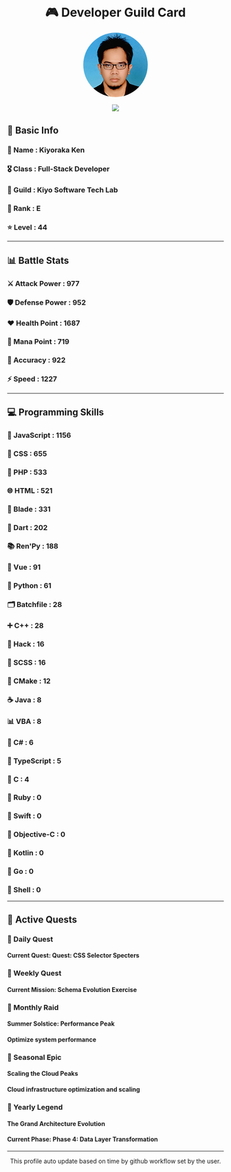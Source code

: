 <div align="center">

# 🎮 Developer Guild Card

<!-- Replace with your profile image -->
<img src="./assets/profile.png" width="150" height="150" style="border-radius: 50%"/>

![](https://komarev.com/ghpvc/?username=Kiyoraka&style=flat)
</div>

##  📌 Basic Info
### 👤 Name : Kiyoraka Ken
### 🎖️ Class : Full-Stack Developer
### 🎪 Guild : Kiyo Software Tech Lab 
### 🔰 Rank : E 
### ⭐ Level : 44

---
## 📊 Battle Stats

### ⚔️ Attack Power  : 977 
### 🛡️ Defense Power : 952 
### ❤️ Health Point  : 1687 
### 🔮 Mana Point    : 719 
### 🎯 Accuracy      : 922 
### ⚡ Speed         : 1227

---
## 💻 Programming Skills

### 📜 JavaScript : 1156
### 🎨 CSS : 655
### 🐘 PHP : 533
### 🌐 HTML : 521
### 🧷 Blade : 331
### 🎯 Dart : 202
### 📚 Ren'Py : 188
### 💚 Vue : 91
### 🐍 Python : 61
### 🗂️ Batchfile : 28
### ➕ C++ : 28
### 🧬 Hack : 16
### 🎨 SCSS : 16
### 🧱 CMake : 12
### ☕ Java : 8
### 📊 VBA : 8
### 🎯 C# : 6
### 🔷 TypeScript : 5
### 🎯 C : 4
### 💎 Ruby : 0
### 📱 Swift : 0
### 🍎 Objective-C : 0
### 🔰 Kotlin : 0
### 🐹 Go : 0
### 🐚 Shell : 0

---
## 📜 Active Quests

### 🌅 Daily Quest

#### Current Quest: Quest: CSS Selector Specters

### 📅 Weekly Quest
#### Current Mission: Schema Evolution Exercise

### 🌙 Monthly Raid
#### Summer Solstice: Performance Peak
#### Optimize system performance

### 🌠 Seasonal Epic
#### Scaling the Cloud Peaks
#### Cloud infrastructure optimization and scaling

### 👑 Yearly Legend
#### The Grand Architecture Evolution
#### Current Phase: Phase 4: Data Layer Transformation

---
<div align="center">
  This profile auto update based on time by github workflow set by the user.
</div>